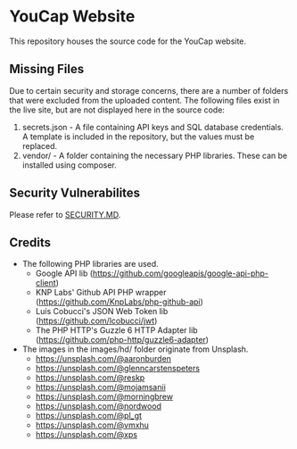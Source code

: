 # YouCap Website

This repository houses the source code for the YouCap website.

## Missing Files

Due to certain security and storage concerns, there are a number of folders that were excluded from the uploaded content. The following files exist in the live site, but are not displayed here in the source code:

1. secrets.json - A file containing API keys and SQL database credentials. A template is included in the repository, but the values must be replaced.
2. vendor/ - A folder containing the necessary PHP libraries. These can be installed using composer.

## Security Vulnerabilites

Please refer to [SECURITY.MD](https://github.com/YouCap/YouCap-Website/blob/master/SECURITY.md).

## Credits

- The following PHP libraries are used.
  - Google API lib (https://github.com/googleapis/google-api-php-client)
  - KNP Labs' Github API PHP wrapper (https://github.com/KnpLabs/php-github-api)
  - Luís Cobucci's JSON Web Token lib (https://github.com/lcobucci/jwt)
  - The PHP HTTP's Guzzle 6 HTTP Adapter lib (https://github.com/php-http/guzzle6-adapter)
- The images in the images/hd/ folder originate from Unsplash.
  - https://unsplash.com/@aaronburden
  - https://unsplash.com/@glenncarstenspeters
  - https://unsplash.com/@reskp
  - https://unsplash.com/@mojamsanii
  - https://unsplash.com/@morningbrew
  - https://unsplash.com/@nordwood
  - https://unsplash.com/@pl_gt
  - https://unsplash.com/@vmxhu
  - https://unsplash.com/@xps
